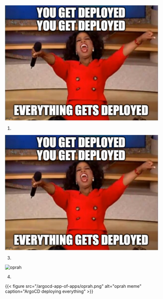 ![oprah](https://raw.githubusercontent.com/arslankhanali/my-blog/refs/heads/main/static/argocd-app-of-apps/oprah.png)


1. 
![oprah](/static/argocd-app-of-apps/oprah.png)


3. 
![oprah](/argocd-app-of-apps/oprah.png)

4.   
{{< figure src="/argocd-app-of-apps/oprah.png" alt="oprah meme" caption="ArgoCD deploying everything" >}}